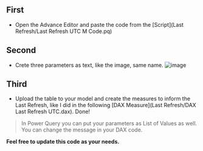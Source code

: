 ## First
* Open the Advance Editor and paste the code from the [Script](Last Refresh/Last Refresh UTC M Code.pq)
## Second
* Crete three parameters as text, like the image, same name.
![image](https://user-images.githubusercontent.com/62630272/180478015-3b3d6a4f-1f39-4945-8a88-2fcfe94473e7.png)
## Third
* Upload the table to your model and create the measures to inform the Last Refresh, like I did in the following [DAX Measure](Last Refresh/DAX Last Refresh UTC.dax). 
Done!
>In Power Query you  can put your parameters as List of Values as well.
>You can change the message in your DAX code.

**Feel free to update this code as your needs.**
